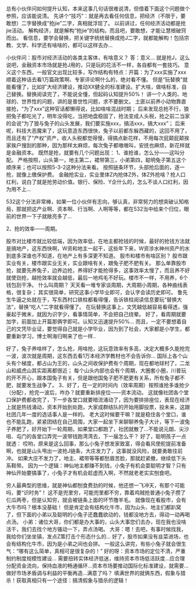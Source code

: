 总有小伙伴问如何提升认知，本来这事几句话很难说清，但借着下面这个问题做个参照，应该能说清。
先讲个“技巧”：就是再去看任何信息，把经济（不限于，要敢想）二字替换成“抢jie”二字，真相就浮现了。
以前讲过，任何经济活动都是抢jie活动。
解构经济，就是解构“抢jie”的结构。而且吧，要敢想，才能让慧根破窍而出。
看信息，要学会替换，把关键字统统替换成抢J二字，就都能解构！包括宗教、文学、科学还有啥啥的，都可以这样去办...



小伙伴问：股市对经济活动的各类主客体，有啥意义？
答：意义...
就是抢J，这么说吧，金融资本市场就是抢J用的，只是玩的花活不一样，各自都有一套技巧。
意义这个东西，一般官文出现比较多，写作结构有特点：开篇：为了xxx实施了xxx顺着这种话去看1万篇政策啊、专家评论啊什么的，绝对看不懂。 但是“玩替换”就能看懂了，比如扩大经济建设，推动XX健全的标准建设。扩大啥，做啥标准，自己替换。替换阅读完了，不能说全懂，但起码认知提升50%！
讲一个人类的、地球的、世界性的问题，讲的是普世性问题，求不要删文。
土匪以前养小动物靠直接抢，“为了xxx”这种官话都懒得说，比如啥啥混战时期；
后来发现总抢不行，狼把兔子都吃光了，明年没得吃，当把地盘稳固了，抢法变成人头税，抢之前二当家的会说“为了狼与兔子的山头发展，我们要实施xxx，搞活xxx，搞大xxx”；
后来呢，科技大恶魔来了，这玩意造东西很快，兔子以前都东躲西藏的，这回不用了，而且还有了“产权”资产，收人头税都觉得慢，得搞点新花样，不用每次屁颠屁颠挨家挨户搜刮的那种，因为那样太麻烦，每次兔子都嗷嗷叫，安抚也麻烦，新花样就是金融资本。 既然是抢，就要有几个问题出现：
1、谁抢谁，怎么分——这叫分配。
严格按照，山头第一，地主第二，裙带第三，小弟第四，聪明兔子第五这个顺序来；也可以按照5-3-2这种分法来看。
按照链条环节，头部抢后面的，逐一抢，就像上缴保护费。
金融抢实业，实业里体Z内抢体Z外，体Z外抢啥？抢人口红利，说白了就是抢劳动价值。银行、保险、Y企什么的，怎么不谈人口红利，因为用不上...




532这个分法非常棒，如果一位小伙伴有志向，够认真，非常努力的想突破认知格局，那就把这产业啊、资本啊、行当啊、人啊等等，都在532当中给来个归位，眼前的世界一下子就敞亮多了...

2、抢的效率——周期。




股市对比楼市就比较低端，因为效率低，在地主都抢钱的时候，最好的抢钱方法就是搞地产，这东西快啊，W资和地主一起干，这些年下来，W资涉水神州资产的水到底多深谁也不知道，在地产上有多深更不知道。 股市和楼市有啥区别？
股市跟实业有关，楼市跟实业无关，实业跟啥有关，跟兔子肥不肥有关。
那么单靠股市抢，就要先养兔子，边养边抢，养得好才能抢得多，这事效率太慢了，而且养不好就使劲抢，越抢效率就会越低，最后一地鸡毛不好玩。楼市不一样，不用养，6个钱包刮干净。
什么叫周期？
天天看一堆专家谈周期，大周期小周期，各种曲线表格，很复杂；
其实很简单，研究这事小学毕业即可，会认字会读历史即可。
鲁先生牛逼之处就在于，写东西村口铁柱都看得懂，告诉铁柱阅读信息要玩“替换大法”，替换“吃人”二字就看得懂了。
在玩替换这事上，文凭越低越容易看得透，强豪起于微末，就因为识字少，看事情简单，不会把自己绕晕。
好了，看周期就要加字，前面加上开篇那俩字即可。认知又迅速提升50%...
而且，一定不要想着自己的文凭毕业证，要觉得自己就是小学毕业，因为到了社会，大家都是小学生，都要重新学习，博士啊海归啊来了也一样..

好了，兔子养啥样了，怎么抢，用啥抢，这玩意效率有多高，决定大概多久能抢完一波，波次就是周期，这东西去看1万本经济学教材也不会告诉你...
国际上各个山头有个梯度，都占山为王的，山头之间收保护费有个周期，现在都地球村了，二龙山和威虎山其实距离都很近；
每个山头内部也会有个周期，大圈套小圈，川普玩的开不开心，跟本国兔子有关，但是跟他国兔子肥不肥更有关系，所有兔子都不肥，就要发生战争了。 3、好了，在一定的时间内（效率周期）按照谁抢多谁抢少（分配），抢完一波后，咋办？就要重新排座位——资本流动。
这就像社团各个堂口保护费都收完了，下一步各堂口就要暗流涌动了，因为要排排座位，表现在经济上就是热钱涌动，资本开始到处跑，大家成群结队的开始用脚投票，投未来，这跟社团几年一度的选话事人是一样的。
老大这时候要干嘛？就是稳住各个堂口，谁也不能乱跑，紧紧团结在自己周围，大家一起坐下来聊聊养兔子大计，等下一波兔子养肥了，好开始下一轮周期，如果堂口都跑了，社团就散了...不能说元朗、尖沙咀、屯门的各堂口弄完一波带钱跑湾湾去，下一届怎么干？ 
好了，聪明孩子一点就透：
哎哟，原来是这么回事，那么小兔子想发家致富，得会看风使舵提前准备啊，也就是山头甩出一波抢J链条，大庄发力了，这事就没风险，就要勇敢往前冲。
如果大庄不发力了，地主、裙带等等都愁眉苦脸，那就赶紧撤，继续低下头系鞋带。
因为一个逻辑：神仙地主都赚不到钱，小兔子有机会耍聪明才智？只有神仙开始要搞事了，小兔子才有机会趁虚而入啊，不然就老老实实刨食吧。



穷人最典型的思维，就是神仙都刨食费劲的时候，他还想一飞冲天，有那个可能吗，要“识时务”！
这不是兜里穷，可能兜里都不穷，靠着鸡贼抢普通小兔子攒了仨瓜两枣，但是认知穷，就会被链条上面的环节撸羊毛。 就像现在看股市，会有大牛市吗？根本没基础！
但是肯定会有结构化牛市，因为山头、地主们都趴窝了，但下面的小弟以及聪明的小兔子还蠢蠢欲动的，钱都没地方去，得动一动再喝点汤。
小弟：诸位大哥，你们都是办大事的，山头大事您们去办，现在我也没啥活干，我们去找个地方骚动一下，弄点汤喝。
大哥：嗯！去吧，有事时候找我，我给你们坐坐镇，发点Z策打击个形态什么的...
好了，股市如果没有韭菜进场，也会有结构化牛市，因为是小弟之间也会拼。 一般这么讲完，有些小兔子就会很生气：“哪有这么简单，真相可是很复杂的！”
好的呀：资本市场的定位不清，严重制约制度规模性建设...
需要扭转实体经济低迷，维持资本市场低活跃度...应合理分配资金流向，保持血液的畅通循环...资本市场要推动国际化标准建设，就需要...做好市场矛盾调与利益的平衡再造...满意了吗？
 填满世界的就俩东西，假象与猎杀！获取真相只有一个途径：搞清假象与猎杀的逻辑！